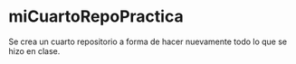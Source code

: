 # miCuartoRepoPractica
Se crea un cuarto repositorio a forma de hacer nuevamente todo lo que se hizo en clase.
